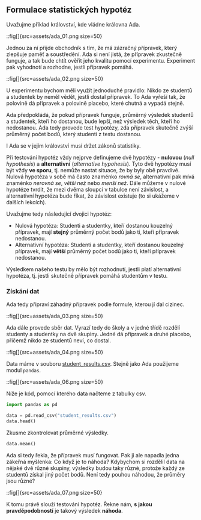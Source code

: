 ## Formulace statistických hypotéz

Uvažujme příklad království, kde vládne královna Ada.


::fig[]{src=assets/ada_01.png size=50}

Jednou za ní přijde obchodník s tím, že má zázračný přípravek, který zlepšuje paměť a soustředění. Ada si není jistá, že přípravek zkustečně funguje, a tak bude chtít ověřit jeho kvalitu pomocí experimentu. Experiment pak vyhodnotí a rozhodne, jestli přípravek pomáhá.

::fig[]{src=assets/ada_02.png size=50}

U experimentu bychom měli využít jednoduché pravidlo: Nikdo ze studentů a studentek by neměl vědět, jestli dostal přípravek. To Ada vyřeší tak, že polovině dá přípravek a polovině placebo, které chutná a vypadá stejně.

Ada předpokládá, že pokud přípravek funguje, průměrný výsledek studentů a studentek, kteří ho dostanou, bude lepší, než výsledek těch, kteří ho nedostanou. Ada tedy provede test hypotézy, zda přípravek skutečně zvýší průměrný počet bodů, který studenti z testu dostanou. 

I Ada se v jejím království musí držet zákonů statistiky. 

Při testování hypotéz vždy nejprve definujeme dvě hypotézy - **nulovou** (*null hypothesis*) a **alternativní** (*alternative hypohesis*). Tyto dvě hypotézy musí být vždy **ve sporu**, tj. nemůže nastat situace, že by byly obě pravdivé. Nulová hypotéza v sobě má často znaménko *rovná se*, alternativní pak mívá znaménko *nerovná se*, *větší než* nebo *menší než*. Dále můžeme v nulové hypotéze tvrdit, že mezi dvěma sloupci v tabulce není závislost, a alternativní hypotéza bude říkat, že závislost existuje (to si ukážeme v dalších lekcích).

Uvažujme tedy následující dvojici hypotéz:

- Nulová hypotéza: Studenti a studentky, kteří dostanou kouzelný přípravek, mají **stejný** průměrný počet bodů jako ti, kteří přípravek nedostanou.
- Alternativní hypotéza: Studenti a studentky, kteří dostanou kouzelný přípravek, mají **větší** průměrný počet bodů jako ti, kteří přípravek nedostanou.

Výsledkem našeho testu by mělo být rozhodnutí, jestli platí alternativní hypotéza, tj. jestli skutečně přípravek pomáhá studentům v testu.

### Získání dat

Ada tedy připraví záhadný přípravek podle formule, kterou jí dal cizinec.

::fig[]{src=assets/ada_03.png size=50}

Ada dále provede sběr dat. Vyrazí tedy do školy a v jedné třídě rozdělí studenty a studentky na dvě skupiny. Jedné dá přípravek a druhé placebo, přičemž nikdo ze studentů neví, co dostal.

::fig[]{src=assets/ada_04.png size=50}

Data máme v souboru [student_results.csv](student_results.csv). Stejně jako Ada použijeme modul `pandas`.

::fig[]{src=assets/ada_06.png size=50}

Níže je kód, pomocí kterého data načteme z tabulky csv.


```python
import pandas as pd

data = pd.read_csv("student_results.csv")
data.head()
```

Zkusme zkontrolovat průměrné výsledky.


```python
data.mean()
```


Ada si tedy řekla, že přípravek musí fungovat. Pak ji ale napadla jedna zákeřná myšlenka: Co když je to náhoda? Kdybychom si rozdělil data na nějaké dvě různé skupiny, výsledky budou taky různé, protože každý ze studentů získal jiný počet bodů. Není tedy pouhou náhodou, že průměry jsou různé?

::fig[]{src=assets/ada_07.png size=50}

K tomu právě slouží testování hypotéz. Řekne nám, **s jakou pravděpodobností** je takový výsledek **náhoda**.

